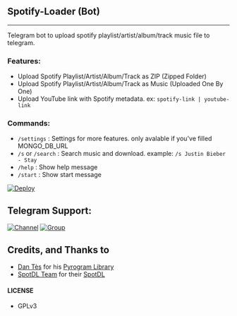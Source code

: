 ## Spotify-Loader (Bot)
---

Telegram bot to upload spotify playlist/artist/album/track music file to telegram.

### Features:

- Upload Spotify Playlist/Artist/Album/Track as ZIP (Zipped Folder)
- Upload Spotify Playlist/Artist/Album/Track as Music (Uploaded One By One)
- Upload YouTube link with Spotify metadata. ex: `spotify-link | youtube-link`

### Commands:

- `/settings` : Settings for more features. only avalable if you've filled MONGO_DB_URL
- `/s` or `/search` : Search music and download. example: `/s Justin Bieber - Stay`
- `/help` : Show help message 
- `/start` : Show start message 


[![Deploy](https://www.herokucdn.com/deploy/button.svg)](https://heroku.com/deploy?template=https://github.com/sholoomail/SpotiLoader)

## Telegram Support:

[![Channel](https://img.shields.io/badge/TG-Channel-30302f?style=flat&logo=telegram)](https://t.me/xTeamBots)
[![Group](https://img.shields.io/badge/TG-Group-30302f?style=flat&logo=telegram)](https://t.me/xTeamBotsSupport)

## Credits, and Thanks to

* [Dan Tès](https://t.me/haskell) for his [Pyrogram Library](https://github.com/pyrogram/pyrogram)
* [SpotDL Team](https://github.com/spotDL) for their [SpotDL](https://github.com/spotDL/spotify-downloader)

#### LICENSE
- GPLv3
